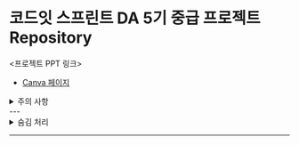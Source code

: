 # 코드잇 스프린트 DA 5기 중급 프로젝트 Repository

<프로젝트 PPT 링크>
- [Canva 페이지](https://www.canva.com/design/DAGgQnTljnM/pzhIHq_0E40y2atpTXJOQg/view?utm_content=DAGgQnTljnM&utm_campaign=designshare&utm_medium=link2&utm_source=uniquelinks&utlId=h22f61e2aa9)

<details>
<summary> 주의 사항 </summary>

<주의사항> (내용 추가시 디스코드로 공지할 예정)
1. 현재 작업하고 계시는 폴더의 상위 폴더에 clone을 진행해주세요
2. clone시 현재 저장소에 업로도 되어 있는 모든 데이터가 복제됩니다.<br/>
   이와 관련하여 clone 된 데이터는 <ins>되도록이면 삭제하지 않는 선에서 작업 부탁드립니다.</ins>
3. ``data`` 내 폴더에 현재 올라와있지 않은 데이터는 다음과 같습니다.<br/>
   이 데이터만 따로 복사/붙여넣기를 진행하시고 작업해주세요.<br/>
   또한, 이 데이터는 용량이 많이 크기 때문에 commit 시 이 데이터는 제외하고 commit/push를 진행해주세요.<br/>

   - ``enter.content_page.csv``
   - ``enter.lesson_page.csv``
4. 커밋 메세지는 ``작업 내용(홍길동)`` 와 같은 방식으로 입력해주시기 바랍니다.
5. 작업하신 ipynb 파일 이름을 commit/push 시 ``<영문이름이니셜_main.ipynb>``로 바꾼 후 진행해주시기 바립니다.
6. 현재 repository 내 파일은 팀 내 GitHub 관리자를 제외한 **<ins>임의의 수정 및 삭제는 자제 부탁드립니다.</ins>**
7. 이 repository는 향후 여러분들의 포트폴리오로 작성되기 위해 계속 공유된 상태로 열어둘 예정입니다!<br/>
   프로젝트가 끝날 시 ``data`` 내 모든 파일은 저작권 상의 이유로 지워지니 참고해주세요.
</details>
---
<details>
<summary>숨김 처리</summary>
이하, GitHub사용 설명 관련입니다.<br/>
가장 크게 사용될 내용에 대해서 다루었고, 토글 방식으로 되어 있으니 클릭해서 봐주시면 감사드리겠습니다!<br/>
질문이 생기시면 저에게 말씀해주세요!

<details>
<summary>Git Clone 관련</summary>
<div markdown="1">


1. VSCode를 킨 뒤 F1 버튼을 눌러 ``Git:Clone`` 검색 후 ``Clone from GitHub`` 실행<br/>
![clone1](./img/clone1.png)<br/>
2. ``saeraniren/intermediate_project`` 검색<br/>
![clone2](./img/clone2.png)<br/>
3. 작업 영역을 만들 곳에 ``Select as Repository Destination`` 클릭<br/>
![clone3](./img/clone3.png)<br/>

</div>
</details>

<details>
<summary>Git Commit/Push 관련</summary>
<div markdown="1">

1. <ins>Clone으로 만들어진 작업 영역에서 꼭 시작하기</ins><br/>
2. 왼쪽 사이드의 아이콘 중 위에서 3번째 아이콘 클릭<br/>
![commit_push1](./img/commit_push1.png)<br/>
3. ``Changes`` 탭에 있는 파일 중 내가 업로드할 파일 선택 후 ``Staged Changes`` 탭에 잘 올라가져 있는지 확인<br/>
![commit_push2](./img/commit_push2.png)<br/>
4. VSCode 최상단 ``Terminal(터미널)`` 클릭 후 ``New Terminal(새 터미널)`` 선택<br/>
![commit_push3](./img/commit_push3.png)<br/>
5. 표시된 터미널에 ``git commit -m "상단의-예시"`` 입력 후 엔터<br/>
![commit_push4](./img/commit_push4.png)<br/>
6. ``git push origin main`` 입력 시 GitHub 저장소에 저장 완료<br/>
![commit_push15](./img/commit_push5.png)<br/>
</div>
</details>
</details>

---
